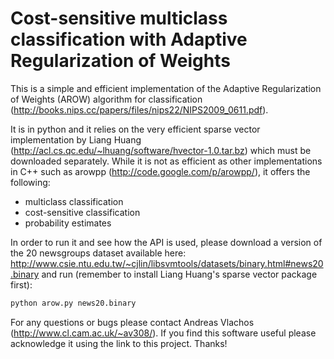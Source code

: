 # Cost-sensitive multiclass classification with Adaptive Regularization of Weights

This is a simple and efficient implementation of the Adaptive Regularization of Weights (AROW) algorithm for classification (http://books.nips.cc/papers/files/nips22/NIPS2009_0611.pdf).

It is in python and it relies on the very efficient sparse vector implementation by Liang Huang (http://acl.cs.qc.edu/~lhuang/software/hvector-1.0.tar.bz) which must be downloaded separately. While it is not as efficient as other implementations in C++ such as arowpp (http://code.google.com/p/arowpp/), it offers the following:

* multiclass classification
* cost-sensitive classification
* probability estimates

In order to run it and see how the API is used, please download a version of the 20 newsgroups dataset available here: http://www.csie.ntu.edu.tw/~cjlin/libsvmtools/datasets/binary.html#news20.binary and run (remember to install Liang Huang's sparse vector package first):

```bash
python arow.py news20.binary
```

For any questions or bugs please contact Andreas Vlachos (http://www.cl.cam.ac.uk/~av308/). If you find this software useful please acknowledge it using the link to this project. Thanks!
